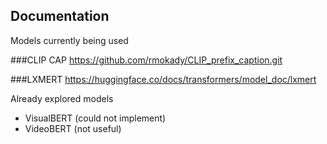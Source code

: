 ## Documentation
Models currently being used

###CLIP CAP
https://github.com/rmokady/CLIP_prefix_caption.git

###LXMERT
https://huggingface.co/docs/transformers/model_doc/lxmert



Already explored models 

- VisualBERT (could not implement)
- VideoBERT (not useful)


